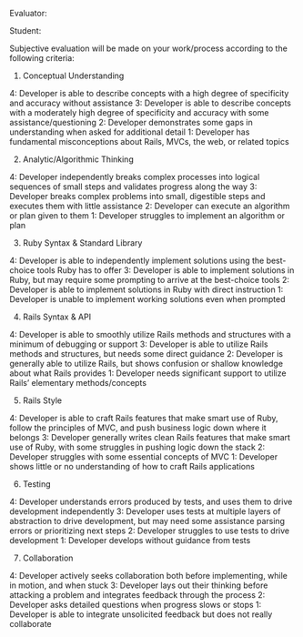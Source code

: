 Evaluator:

Student:

Subjective evaluation will be made on your work/process according to the following criteria:

1. Conceptual Understanding

4: Developer is able to describe concepts with a high degree of specificity and accuracy without assistance
3: Developer is able to describe concepts with a moderately high degree of specificity and accuracy with some assistance/questioning
2: Developer demonstrates some gaps in understanding when asked for additional detail
1: Developer has fundamental misconceptions about Rails, MVCs, the web, or related topics

2. Analytic/Algorithmic Thinking

4: Developer independently breaks complex processes into logical sequences of small steps and validates progress along the way
3: Developer breaks complex problems into small, digestible steps and executes them with little assistance
2: Developer can execute an algorithm or plan given to them
1: Developer struggles to implement an algorithm or plan

3. Ruby Syntax & Standard Library

4: Developer is able to independently implement solutions using the best-choice tools Ruby has to offer
3: Developer is able to implement solutions in Ruby, but may require some prompting to arrive at the best-choice tools
2: Developer is able to implement solutions in Ruby with direct instruction
1: Developer is unable to implement working solutions even when prompted

4. Rails Syntax & API

4: Developer is able to smoothly utilize Rails methods and structures with a minimum of debugging or support
3: Developer is able to utilize Rails methods and structures, but needs some direct guidance
2: Developer is generally able to utilize Rails, but shows confusion or shallow knowledge about what Rails provides
1: Developer needs significant support to utilize Rails’ elementary methods/concepts

5. Rails Style

4: Developer is able to craft Rails features that make smart use of Ruby, follow the principles of MVC, and push business logic down where it belongs
3: Developer generally writes clean Rails features that make smart use of Ruby, with some struggles in pushing logic down the stack
2: Developer struggles with some essential concepts of MVC
1: Developer shows little or no understanding of how to craft Rails applications

6. Testing

4: Developer understands errors produced by tests, and uses them to drive development independently
3: Developer uses tests at multiple layers of abstraction to drive development, but may need some assistance parsing errors or prioritizing next steps
2: Developer struggles to use tests to drive development
1: Developer develops without guidance from tests

7. Collaboration

4: Developer actively seeks collaboration both before implementing, while in motion, and when stuck
3: Developer lays out their thinking before attacking a problem and integrates feedback through the process
2: Developer asks detailed questions when progress slows or stops
1: Developer is able to integrate unsolicited feedback but does not really collaborate
